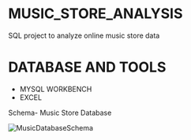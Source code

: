 # MUSIC_STORE_ANALYSIS
SQL project to analyze online music store data


# DATABASE AND TOOLS
* MYSQL WORKBENCH
* EXCEL


Schema- Music Store Database  


![MusicDatabaseSchema](https://github.com/santhipuramvinaykumar/MUSIC_STORE_ANALYSIS/blob/main/MUSIC_STORE_ER_DIAGRAM.mwb)
